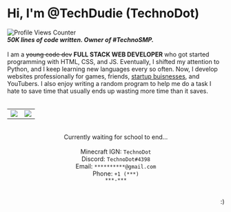 # Hi, I'm @TechDudie (TechnoDot)
![Profile Views Counter](https://komarev.com/ghpvc/?username=TechDudie&label=Profile+Views&color=green)<br>*__50K lines of code written. Owner of #TechnoSMP.__*<br><br>I am a ~~young code dev~~ __FULL STACK WEB DEVELOPER__ who got started programming with HTML, CSS, and JS. Eventually, I shifted my attention to Python, and I keep learning new languages every so often. Now, I develop websites professionally for games, friends, <a href="https://techdude.pythonanywhere.com">startup buisnesses</a>, and YouTubers. I also enjoy writing a random program to help me do a task I hate to save time that usually ends up wasting more time than it saves.<br><br><div align="center"><table style="width:100%;border:none;" cellspacing="0" cellpadding="0" border="0"><tr><td><img src="https://github-readme-stats.vercel.app/api?username=TechDudie&show_icons=true&include_all_commits=true&count_private=true&theme=algolia&cache_seconds=3200"></td><td><img src="https://github-readme-stats.vercel.app/api/top-langs/?username=TechDudie&layout=compact&hide_title=false&langs_count=10&theme=algolia"></td></tr></table><br>Currently waiting for school to end...<br><br>Minecraft IGN: <code>TechnoDot</code><br>Discord: <code>TechnoDot#4398</code><br>Email: <code>\*\*\*\*\*\*\*\*\*\*@gmail.com</code><br>Phone: <code>+1 (\*\*\*) \*\*\*-\*\*\*</code></div><br><br><div align="right">:)</div>
